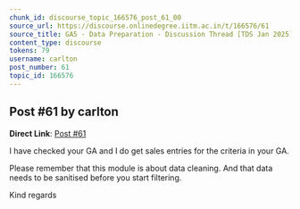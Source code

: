 ```yaml
---
chunk_id: discourse_topic_166576_post_61_00
source_url: https://discourse.onlinedegree.iitm.ac.in/t/166576/61
source_title: GA5 - Data Preparation - Discussion Thread [TDS Jan 2025]
content_type: discourse
tokens: 79
username: carlton
post_number: 61
topic_id: 166576
---
```


## Post #61 by carlton

**Direct Link**: [Post #61](https://discourse.onlinedegree.iitm.ac.in/t/166576/61)

I have checked your GA and I do get sales entries for the criteria in your GA.

Please remember that this module is about data cleaning. And that data needs to be sanitised before you start filtering.

Kind regards
